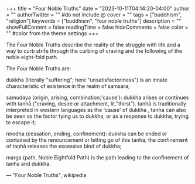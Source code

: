 +++
title = "Four Noble Truths"
date = "2023-10-11T04:14:20-04:00"
author = ""
authorTwitter = "" #do not include @
cover = ""
tags = ["buddhism", "religion"]
keywords = ["buddhism", "four noble truths"]
description = ""
showFullContent = false
readingTime = false
hideComments = false
color = "" #color from the theme settings
+++

The Four Noble Truths describe the reality of the struggle with life and a way to curb strife through the curbing of craving and the following of the noble eight-fold path.

The Four Noble Truths are:

dukkha (literally "suffering"; here "unsatisfactoriness") is an innate characteristic of existence in the realm of samsara;

samudaya (origin, arising, combination;'cause'): dukkha arises or continues with tanhā ("craving, desire or attachment, lit."thirst"). tanhā is traditionally interpreted in western languages as the 'cause' of dukkha , tanha can also be seen as the factor tying us to dukkha, or as a response to dukkha, trying to escape it;

nirodha (cessation, ending, confinement): dukkha can be ended or contained by the renouncement or letting go of this tanhā; the confinement of taṇhā releases the excessive bind of dukkha;

marga (path, Noble Eightfold Path) is the path leading to the confinement of tanha and dukkha.

— "Four Noble Truths", wikipedia
